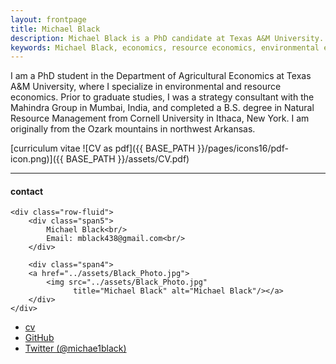 ```yaml
---
layout: frontpage
title: Michael Black
description: Michael Black is a PhD candidate at Texas A&M University. 
keywords: Michael Black, economics, resource economics, environmental economics, non-market valuation
---
```


I am a PhD student in the Department of Agricultural Economics at Texas A&M University, where I specialize in environmental and resource economics. 
Prior to graduate studies, I was a strategy consultant with the Mahindra Group in Mumbai, India, and completed a B.S. degree in Natural Resource Management from Cornell University in Ithaca, New York. 
I am originally from the Ozark mountains in northwest Arkansas.

[curriculum vitae ![CV as pdf]({{ BASE_PATH }}/pages/icons16/pdf-icon.png)]({{ BASE_PATH }}/assets/CV.pdf)<br/>


---


<div class="container">
<h4><a name="contact"></a>contact</h4>

    <div class="row-fluid">
        <div class="span5">
            Michael Black<br/>
            Email: mblack438@gmail.com<br/>
        </div>

        <div class="span4">
        <a href="../assets/Black_Photo.jpg">
            <img src="../assets/Black_Photo.jpg"
                  title="Michael Black" alt="Michael Black"/></a>
        </div>
    </div>
</div>

<div class="navbar">
  <div class="navbar-inner">
      <ul class="nav">
          <li><a href="{{ BASE_PATH }}/assets/CV.pdf">cv</a></li>
          <li><a href="https://github.com/michael-black">GitHub</a></li>
          <li><a href="https://twitter.com/michae1black">Twitter (@michae1black)</a></li>
      </ul>
  </div>
</div>